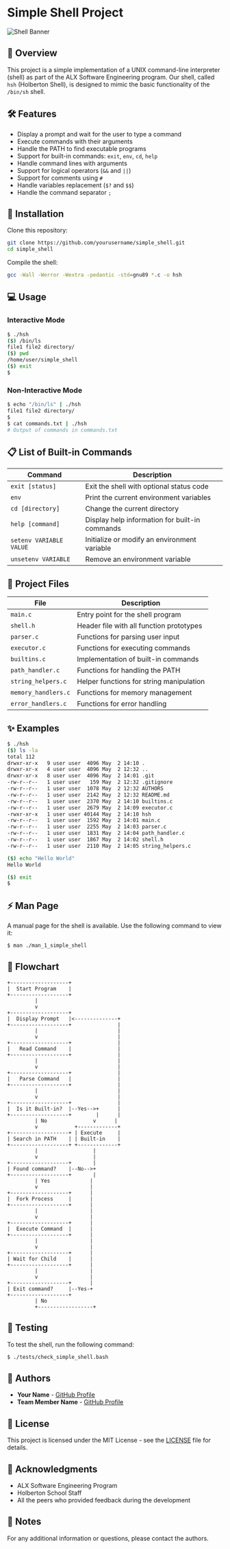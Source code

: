 # Simple Shell Project

![Shell Banner](https://img.shields.io/badge/Simple%20Shell-ALX%20Project-blue?style=for-the-badge)

## 📝 Overview

This project is a simple implementation of a UNIX command-line interpreter (shell) as part of the ALX Software Engineering program. Our shell, called `hsh` (Holberton Shell), is designed to mimic the basic functionality of the `/bin/sh` shell.

## 🛠️ Features

- Display a prompt and wait for the user to type a command
- Execute commands with their arguments
- Handle the PATH to find executable programs
- Support for built-in commands: `exit`, `env`, `cd`, `help`
- Handle command lines with arguments
- Support for logical operators (`&&` and `||`)
- Support for comments using `#`
- Handle variables replacement (`$?` and `$$`)
- Handle the command separator `;`

## 🚀 Installation

Clone this repository:

```bash
git clone https://github.com/yourusername/simple_shell.git
cd simple_shell
```

Compile the shell:

```bash
gcc -Wall -Werror -Wextra -pedantic -std=gnu89 *.c -o hsh
```

## 💻 Usage

### Interactive Mode

```bash
$ ./hsh
($) /bin/ls
file1 file2 directory/
($) pwd
/home/user/simple_shell
($) exit
$
```

### Non-Interactive Mode

```bash
$ echo "/bin/ls" | ./hsh
file1 file2 directory/
$
$ cat commands.txt | ./hsh
# Output of commands in commands.txt
```

## 📋 List of Built-in Commands

| Command | Description |
|---------|-------------|
| `exit [status]` | Exit the shell with optional status code |
| `env` | Print the current environment variables |
| `cd [directory]` | Change the current directory |
| `help [command]` | Display help information for built-in commands |
| `setenv VARIABLE VALUE` | Initialize or modify an environment variable |
| `unsetenv VARIABLE` | Remove an environment variable |

## 📁 Project Files

| File | Description |
|------|-------------|
| `main.c` | Entry point for the shell program |
| `shell.h` | Header file with all function prototypes |
| `parser.c` | Functions for parsing user input |
| `executor.c` | Functions for executing commands |
| `builtins.c` | Implementation of built-in commands |
| `path_handler.c` | Functions for handling the PATH |
| `string_helpers.c` | Helper functions for string manipulation |
| `memory_handlers.c` | Functions for memory management |
| `error_handlers.c` | Functions for error handling |

## ✨ Examples

```bash
$ ./hsh
($) ls -la
total 112
drwxr-xr-x   9 user user  4096 May  2 14:10 .
drwxr-xr-x   4 user user  4096 May  2 12:32 ..
drwxr-xr-x   8 user user  4096 May  2 14:01 .git
-rw-r--r--   1 user user   159 May  2 12:32 .gitignore
-rw-r--r--   1 user user  1078 May  2 12:32 AUTHORS
-rw-r--r--   1 user user  2142 May  2 12:32 README.md
-rw-r--r--   1 user user  2370 May  2 14:10 builtins.c
-rw-r--r--   1 user user  2679 May  2 14:09 executor.c
-rwxr-xr-x   1 user user 40144 May  2 14:10 hsh
-rw-r--r--   1 user user  1592 May  2 14:01 main.c
-rw-r--r--   1 user user  2255 May  2 14:03 parser.c
-rw-r--r--   1 user user  1831 May  2 14:04 path_handler.c
-rw-r--r--   1 user user  1867 May  2 14:02 shell.h
-rw-r--r--   1 user user  2110 May  2 14:05 string_helpers.c

($) echo "Hello World"
Hello World

($) exit
$
```

## ⚡ Man Page

A manual page for the shell is available. Use the following command to view it:

```bash
$ man ./man_1_simple_shell
```

## 🔄 Flowchart

```
+-------------------+
|  Start Program    |
+-------------------+
         |
         v
+-------------------+
|  Display Prompt   |<--------------+
+-------------------+               |
         |                          |
         v                          |
+-------------------+               |
|   Read Command    |               |
+-------------------+               |
         |                          |
         v                          |
+-------------------+               |
|   Parse Command   |               |
+-------------------+               |
         |                          |
         v                          |
+-------------------+               |
|  Is it Built-in?  |--Yes-->+      |
+-------------------+        |      |
         | No               v      |
         v            +-------------+
+-------------------+ | Execute     |
| Search in PATH    | | Built-in    |
+-------------------+ +-------------+
         |                  |
         v                  |
+-------------------+       |
| Found command?    |--No-->+
+-------------------+       |
         | Yes             |
         v                 |
+-------------------+      |
|  Fork Process     |      |
+-------------------+      |
         |                 |
         v                 |
+-------------------+      |
|  Execute Command  |      |
+-------------------+      |
         |                 |
         v                 |
+-------------------+      |
| Wait for Child    |      |
+-------------------+      |
         |                 |
         v                 |
+-------------------+      |
| Exit command?     |--Yes-+
+-------------------+
         | No
         +------------------+
```

## 🧪 Testing

To test the shell, run the following command:

```bash
$ ./tests/check_simple_shell.bash
```

## 👥 Authors

* **Your Name** - [GitHub Profile](https://github.com/yourusername)
* **Team Member Name** - [GitHub Profile](https://github.com/teammember)

## 📜 License

This project is licensed under the MIT License - see the [LICENSE](LICENSE) file for details.

## 🙏 Acknowledgments

* ALX Software Engineering Program
* Holberton School Staff
* All the peers who provided feedback during the development

## 📝 Notes

For any additional information or questions, please contact the authors.
